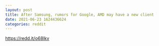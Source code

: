 ```yaml
--- 
layout: post 
title: After Samsung, rumors for Google, AMD may have a new client 
date: 2021-06-23 1624436624 
categories: reddit 
--- 
```

https://redd.it/o68lkv
